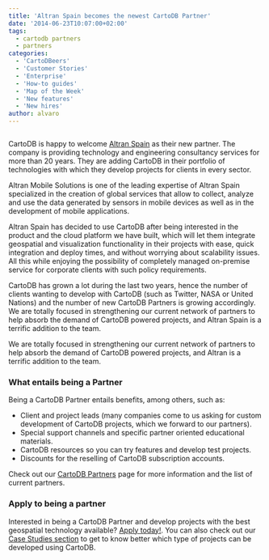 ```yaml
---
title: 'Altran Spain becomes the newest CartoDB Partner'
date: '2014-06-23T10:07:00+02:00'
tags:
  - cartodb partners
  - partners
categories:
  - 'CartoDBeers'
  - 'Customer Stories'
  - 'Enterprise'
  - 'How-to guides'
  - 'Map of the Week'
  - 'New features'
  - 'New hires'
author: alvaro
---
```


<img src="http://i.imgur.com/GvRr30B.jpg" alt=""/>

CartoDB is happy to welcome <a href="http://www.altran.es">Altran Spain</a> as their new partner. The company is providing technology and engineering consultancy services for more than 20 years. They are adding CartoDB in their portfolio of technologies with which they develop projects for clients in every sector.

<!--more-->

Altran Mobile Solutions is one of the leading expertise of Altran Spain specialized in the creation of global services that allow to collect, analyze and use the data generated by sensors in mobile devices as well as in the development of mobile applications.

Altran Spain has decided to use CartoDB after being interested in the product and the cloud platform we have built, which will let them integrate geospatial and visualization functionality in their projects with ease, quick integration and deploy times, and without worrying about scalability issues. All this while enjoying the possibility of completely managed on-premise service for corporate clients with such policy requirements.

CartoDB has grown a lot during the last two years, hence the number of clients wanting to develop with CartoDB (such as Twitter, NASA or United Nations) and the number of new CartoDB Partners is growing accordingly.
We are totally focused in strengthening our current network of partners to help absorb the demand of CartoDB powered projects, and Altran Spain is a terrific addition to the team.

We are totally focused in strengthening our current network of partners to help absorb the demand of CartoDB powered projects, and Altran is a terrific addition to the team.

### What entails being a Partner

Being a CartoDB Partner entails benefits, among others, such as:

- Client and project leads (many companies come to us asking for custom development of CartoDB projects, which we forward to our partners).
- Special support channels and specific partner oriented educational materials.
- CartoDB resources so you can try features and develop test projects.
- Discounts for the reselling of CartoDB subscription accounts.

Check out our <a href="http://www.cartodb.com/partners">CartoDB Partners</a> page for more information and the list of current partners.

### Apply to being a partner

Interested in being a CartoDB Partner and develop projects with the best geospatial technology available? <a href="http://www.cartodb.com/partners">Apply today!</a>. You can also check out our <a href="http://www.cartodb.com/gallery">Case Studies section</a> to get to know better which type of projects can be developed using CartoDB.
